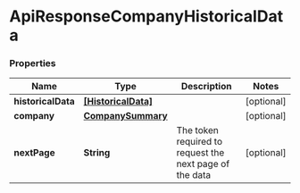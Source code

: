 # ApiResponseCompanyHistoricalData

### Properties
Name | Type | Description | Notes
------------ | ------------- | ------------- | -------------
**historicalData** | [**[HistoricalData]**](HistoricalData.md) |  | [optional] 
**company** | [**CompanySummary**](CompanySummary.md) |  | [optional] 
**nextPage** | **String** | The token required to request the next page of the data | [optional] 



